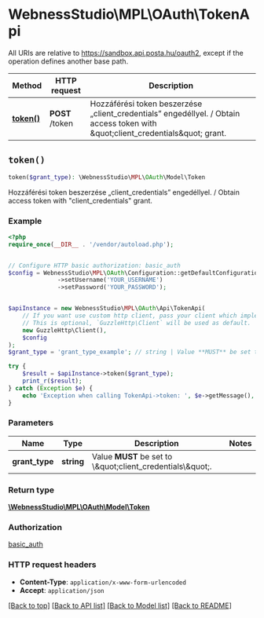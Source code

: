 # WebnessStudio\MPL\OAuth\TokenApi

All URIs are relative to https://sandbox.api.posta.hu/oauth2, except if the operation defines another base path.

| Method | HTTP request | Description |
| ------------- | ------------- | ------------- |
| [**token()**](TokenApi.md#token) | **POST** /token | Hozzáférési token beszerzése „client_credentials” engedéllyel. / Obtain access token with \&quot;client_credentials\&quot; grant. |


## `token()`

```php
token($grant_type): \WebnessStudio\MPL\OAuth\Model\Token
```

Hozzáférési token beszerzése „client_credentials” engedéllyel. / Obtain access token with \"client_credentials\" grant.

### Example

```php
<?php
require_once(__DIR__ . '/vendor/autoload.php');


// Configure HTTP basic authorization: basic_auth
$config = WebnessStudio\MPL\OAuth\Configuration::getDefaultConfiguration()
              ->setUsername('YOUR_USERNAME')
              ->setPassword('YOUR_PASSWORD');


$apiInstance = new WebnessStudio\MPL\OAuth\Api\TokenApi(
    // If you want use custom http client, pass your client which implements `GuzzleHttp\ClientInterface`.
    // This is optional, `GuzzleHttp\Client` will be used as default.
    new GuzzleHttp\Client(),
    $config
);
$grant_type = 'grant_type_example'; // string | Value **MUST** be set to \\\"client_credentials\\\".

try {
    $result = $apiInstance->token($grant_type);
    print_r($result);
} catch (Exception $e) {
    echo 'Exception when calling TokenApi->token: ', $e->getMessage(), PHP_EOL;
}
```

### Parameters

| Name | Type | Description  | Notes |
| ------------- | ------------- | ------------- | ------------- |
| **grant_type** | **string**| Value **MUST** be set to \\\&quot;client_credentials\\\&quot;. | |

### Return type

[**\WebnessStudio\MPL\OAuth\Model\Token**](../Model/Token.md)

### Authorization

[basic_auth](../../README.md#basic_auth)

### HTTP request headers

- **Content-Type**: `application/x-www-form-urlencoded`
- **Accept**: `application/json`

[[Back to top]](#) [[Back to API list]](../../README.md#endpoints)
[[Back to Model list]](../../README.md#models)
[[Back to README]](../../README.md)
